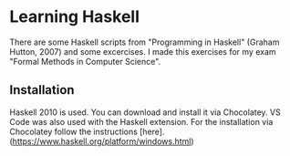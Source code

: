 # Learning Haskell

There are some Haskell scripts from "Programming in Haskell" (Graham Hutton, 2007) and some excercises.
I made this exercises for my exam "Formal Methods in Computer Science".

## Installation

Haskell 2010 is used. You can download and install it via Chocolatey. VS Code was also used with the Haskell extension.
For the installation via Chocolatey follow the instructions [here]. (https://www.haskell.org/platform/windows.html)

